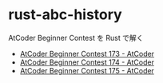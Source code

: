 # rust-abc-history
AtCoder Beginner Contest を Rust で解く

- [AtCoder Beginner Contest 173 - AtCoder](https://atcoder.jp/contests/abc173)
- [AtCoder Beginner Contest 174 - AtCoder](https://atcoder.jp/contests/abc174)
- [AtCoder Beginner Contest 175 - AtCoder](https://atcoder.jp/contests/abc175)
